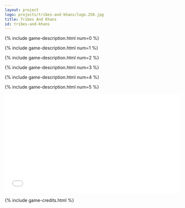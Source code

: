 ```yaml
---
layout: project
logo: projects/tribes-and-khans/logo.250.jpg
title: Tribes And Khans
id: tribes-and-khans
---
```


{% include game-description.html num=0 %}

{% include game-description.html num=1 %}

{% include game-description.html num=2 %}

{% include game-description.html num=3 %}

{% include game-description.html num=4 %}

{% include game-description.html num=5 %}

<div class="highlight">
    <iframe width="560" height="315" src="//www.youtube.com/embed/4v4_DOWykkw" frameborder="0" allowfullscreen></iframe>
</div>

{% include game-credits.html %}
